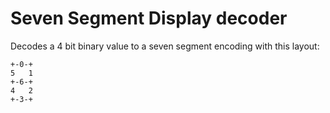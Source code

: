 # Seven Segment Display decoder

Decodes a 4 bit binary value to a seven segment encoding with this
layout:

    +-0-+
    5   1
    +-6-+
    4   2
    +-3-+
